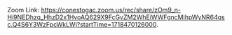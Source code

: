 Zoom Link: https://conestogac.zoom.us/rec/share/zOm9_n-Hi9NEDhzq_HhzD2x1HvoAQ629X9FcGvZM2WhEiWWFgncMihpWyNR64qsc.Q4S6Y3WzFpcWkLWj?startTime=1718470126000.
